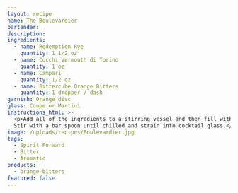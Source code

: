 ```yaml
---
layout: recipe
name: The Boulevardier
bartender:
description:
ingredients:
  - name: Redemption Rye
    quantity: 1 1/2 oz
  - name: Cocchi Vermouth di Torino
    quantity: 1 oz
  - name: Campari
    quantity: 1/2 oz
  - name: Bittercube Orange Bitters
    quantity: 1 dropper / dash
garnish: Orange disc
glass: Coupe or Martini
instructions_html: >-
  <p>Add all of the ingredients to a stirring vessel and then fill with ice.
  Stir with a bar spoon until chilled and strain into cocktail glass.</p>
image: /uploads/recipes/Boulevardier.jpg
tags:
  - Spirit Forward
  - Bitter
  - Aromatic
products:
  - orange-bitters
featured: false
---
```



